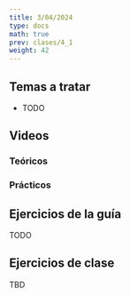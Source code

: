 ```yaml
---
title: 3/04/2024
type: docs
math: true
prev: clases/4_1
weight: 42
---
```


## Temas a tratar

* TODO

## Videos

### Teóricos


### Prácticos


## Ejercicios de la guía

TODO

## Ejercicios de clase

TBD
